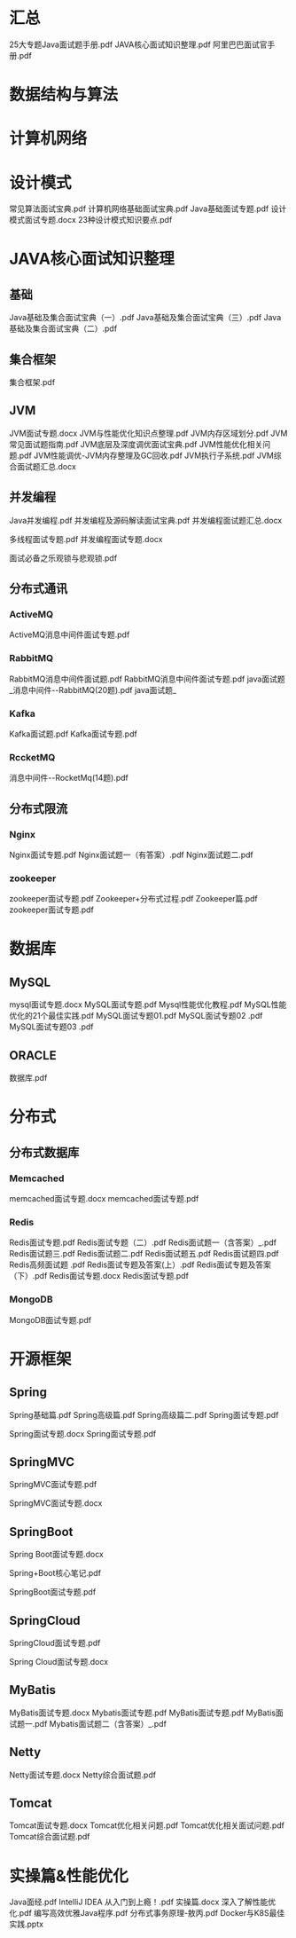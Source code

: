 # 汇总
25大专题Java面试题手册.pdf
JAVA核心面试知识整理.pdf
阿里巴巴面试官手册.pdf

# 数据结构与算法
# 计算机网络
# 设计模式
常见算法面试宝典.pdf
计算机网络基础面试宝典.pdf
Java基础面试专题.pdf
设计模式面试专题.docx
23种设计模式知识要点.pdf



# JAVA核心面试知识整理
## 基础

Java基础及集合面试宝典（一）.pdf
Java基础及集合面试宝典（三）.pdf
Java基础及集合面试宝典（二）.pdf



## 集合框架

集合框架.pdf



## JVM

JVM面试专题.docx
JVM与性能优化知识点整理.pdf
JVM内存区域划分.pdf
JVM常见面试题指南.pdf
JVM底层及深度调优面试宝典.pdf
JVM性能优化相关问题.pdf
JVM性能调优-JVM内存整理及GC回收.pdf
JVM执行子系统.pdf
JVM综合面试题汇总.docx



## 并发编程

Java并发编程.pdf
并发编程及源码解读面试宝典.pdf
并发编程面试题汇总.docx

多线程面试专题.pdf
并发编程面试专题.docx

面试必备之乐观锁与悲观锁.pdf




## 分布式通讯
### ActiveMQ

ActiveMQ消息中间件面试专题.pdf



### RabbitMQ

RabbitMQ消息中间件面试题.pdf
RabbitMQ消息中间件面试专题.pdf
java面试题_消息中间件--RabbitMQ(20题).pdf
java面试题_



### Kafka
Kafka面试题.pdf
Kafka面试专题.pdf



### RccketMQ

消息中间件--RocketMq(14题).pdf




## 分布式限流
### Nginx
Nginx面试专题.pdf
Nginx面试题一（有答案）.pdf
Nginx面试题二.pdf



### zookeeper

zookeeper面试专题.pdf
Zookeeper+分布式过程.pdf
Zookeeper篇.pdf
zookeeper面试专题.pdf




# 数据库
## MySQL

mysql面试专题.docx
MySQL面试专题.pdf
Mysql性能优化教程.pdf
MySQL性能优化的21个最佳实践.pdf
MySQL面试专题01.pdf
MySQL面试专题02 .pdf
MySQL面试专题03 .pdf



## ORACLE
数据库.pdf




# 分布式
## 分布式数据库
### Memcached

memcached面试专题.docx
memcached面试专题.pdf

### Redis

Redis面试专题.pdf
Redis面试专题（二）.pdf
Redis面试题一（含答案）_.pdf
Redis面试题三.pdf
Redis面试题二.pdf
Redis面试题五.pdf
Redis面试题四.pdf
Redis高频面试题 .pdf
Redis面试专题及答案(上）.pdf
Redis面试专题及答案（下）.pdf
Redis面试专题.docx
Redis面试专题.pdf

### MongoDB

MongoDB面试专题.pdf





# 开源框架
## Spring

Spring基础篇.pdf
Spring高级篇.pdf
Spring高级篇二.pdf
Spring面试专题.pdf

Spring面试专题.docx
Spring面试专题.pdf



## SpringMVC

SpringMVC面试专题.pdf

SpringMVC面试专题.docx



## SpringBoot

Spring Boot面试专题.docx

Spring+Boot核心笔记.pdf

SpringBoot面试专题.pdf



## SpringCloud

SpringCloud面试专题.pdf

Spring Cloud面试专题.docx



## MyBatis

MyBatis面试专题.docx
Mybatis面试专题.pdf
MyBatis面试专题.pdf
MyBatis面试题一.pdf
Mybatis面试题二（含答案）_.pdf



## Netty

Netty面试专题.docx
Netty综合面试题.pdf



## Tomcat


Tomcat面试专题.docx
Tomcat优化相关问题.pdf
Tomcat优化相关面试问题.pdf
Tomcat综合面试题.pdf



# 实操篇&性能优化
Java面经.pdf
IntelliJ IDEA 从入门到上瘾！.pdf
实操篇.docx
深入了解性能优化.pdf
编写高效优雅Java程序.pdf
分布式事务原理-敖丙.pdf
Docker与K8S最佳实践.pptx